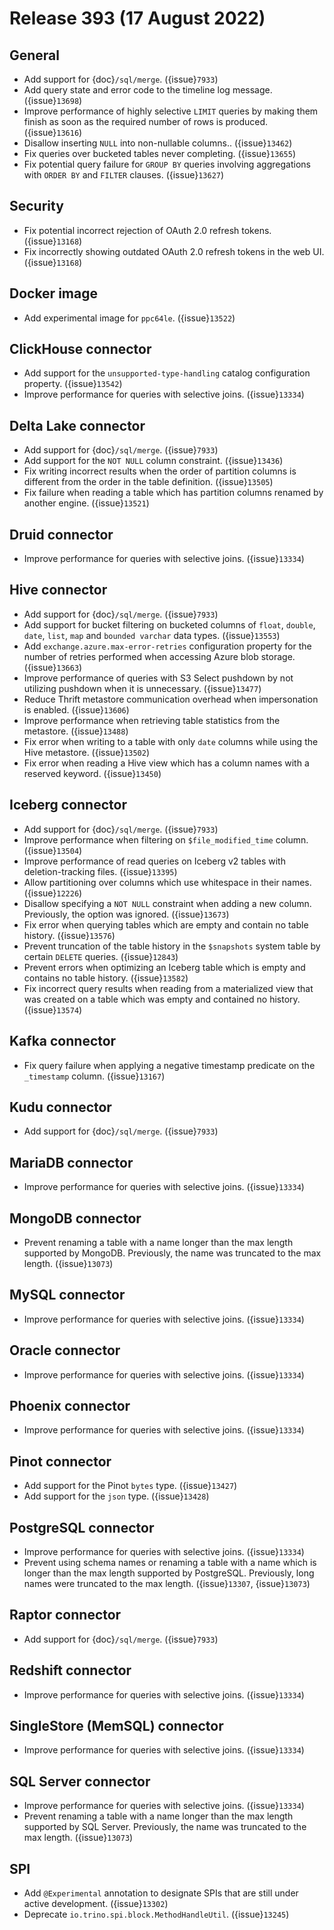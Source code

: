 # Release 393 (17 August 2022)

## General

* Add support for {doc}`/sql/merge`. ({issue}`7933`)
* Add query state and error code to the timeline log message. ({issue}`13698`)
* Improve performance of highly selective `LIMIT` queries by making them finish
  as soon as the required number of rows is produced. ({issue}`13616`)
* Disallow inserting `NULL` into non-nullable columns.. ({issue}`13462`)
* Fix queries over bucketed tables never completing. ({issue}`13655`)
* Fix potential query failure for `GROUP BY` queries involving aggregations with
  `ORDER BY` and `FILTER` clauses. ({issue}`13627`)

## Security

* Fix potential incorrect rejection of OAuth 2.0 refresh tokens. ({issue}`13168`)
* Fix incorrectly showing outdated OAuth 2.0 refresh tokens in the web UI. ({issue}`13168`)

## Docker image

* Add experimental image for `ppc64le`. ({issue}`13522`)

## ClickHouse connector

* Add support for the `unsupported-type-handling` catalog configuration
  property. ({issue}`13542`)
* Improve performance for queries with selective joins. ({issue}`13334`)

## Delta Lake connector

* Add support for {doc}`/sql/merge`. ({issue}`7933`)
* Add support for the `NOT NULL` column constraint. ({issue}`13436`)
* Fix writing incorrect results when the order of partition columns is different
  from the order in the table definition. ({issue}`13505`)
* Fix failure when reading a table which has partition columns renamed by 
  another engine. ({issue}`13521`)

## Druid connector

* Improve performance for queries with selective joins. ({issue}`13334`)

## Hive connector

* Add support for {doc}`/sql/merge`. ({issue}`7933`)
* Add support for bucket filtering on bucketed columns of `float`, `double`,
  `date`, `list`, `map` and `bounded varchar` data types. ({issue}`13553`)
* Add `exchange.azure.max-error-retries` configuration property for the number
  of retries performed when accessing Azure blob storage. ({issue}`13663`)
* Improve performance of queries with S3 Select pushdown by not utilizing
  pushdown when it is unnecessary. ({issue}`13477`)
* Reduce Thrift metastore communication overhead when impersonation is enabled. ({issue}`13606`)
* Improve performance when retrieving table statistics from the metastore. ({issue}`13488`)
* Fix error when writing to a table with only `date` columns while using the
  Hive metastore. ({issue}`13502`)
* Fix error when reading a Hive view which has a column names with a reserved
  keyword. ({issue}`13450`)

## Iceberg connector

* Add support for {doc}`/sql/merge`. ({issue}`7933`)
* Improve performance when filtering on `$file_modified_time` column. ({issue}`13504`)
* Improve performance of read queries on Iceberg v2 tables with
  deletion-tracking files. ({issue}`13395`)
* Allow partitioning over columns which use whitespace in their names. ({issue}`12226`)
* Disallow specifying a `NOT NULL` constraint when adding a new column.
  Previously, the option was ignored. ({issue}`13673`)
* Fix error when querying tables which are empty and contain no table history. ({issue}`13576`)
* Prevent truncation of the table history in the `$snapshots` system table by
  certain `DELETE` queries. ({issue}`12843`)
* Prevent errors when optimizing an Iceberg table which is empty and contains
  no table history. ({issue}`13582`)
* Fix incorrect query results when reading from a materialized view that was
  created on a table which was empty and contained no history. ({issue}`13574`)

## Kafka connector

* Fix query failure when applying a negative timestamp predicate on the
  `_timestamp` column. ({issue}`13167`)

## Kudu connector

* Add support for {doc}`/sql/merge`. ({issue}`7933`)

## MariaDB connector

* Improve performance for queries with selective joins. ({issue}`13334`)

## MongoDB connector

* Prevent renaming a table with a name longer than the max length supported by
  MongoDB. Previously, the name was truncated to the max length. ({issue}`13073`)

## MySQL connector

* Improve performance for queries with selective joins. ({issue}`13334`)

## Oracle connector

* Improve performance for queries with selective joins. ({issue}`13334`)

## Phoenix connector

* Improve performance for queries with selective joins. ({issue}`13334`)

## Pinot connector

* Add support for the Pinot `bytes` type. ({issue}`13427`)
* Add support for the `json` type. ({issue}`13428`)

## PostgreSQL connector

* Improve performance for queries with selective joins. ({issue}`13334`)
* Prevent using schema names or renaming a table with a name which is longer
  than the max length supported by PostgreSQL. Previously, long names were
  truncated to the max length. ({issue}`13307`, {issue}`13073`)

## Raptor connector

* Add support for {doc}`/sql/merge`. ({issue}`7933`)

## Redshift connector

* Improve performance for queries with selective joins. ({issue}`13334`)

## SingleStore (MemSQL) connector

* Improve performance for queries with selective joins. ({issue}`13334`)

## SQL Server connector

* Improve performance for queries with selective joins. ({issue}`13334`)
* Prevent renaming a table with a name longer than the max length supported by
  SQL Server. Previously, the name was truncated to the max length. ({issue}`13073`)

## SPI

* Add `@Experimental` annotation to designate SPIs that are still under active
  development. ({issue}`13302`)
* Deprecate `io.trino.spi.block.MethodHandleUtil`. ({issue}`13245`)

